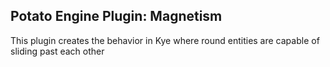 ## Potato Engine Plugin: Magnetism

This plugin creates the behavior in Kye where round entities are capable of sliding past each other

